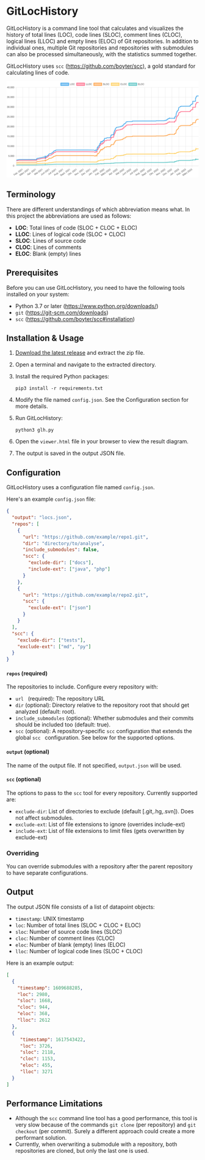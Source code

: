 # GitLocHistory

GitLocHistory is a command line tool that calculates and visualizes the history of total lines (LOC), code lines (SLOC), comment lines (CLOC), logical lines (LLOC) and empty lines (ELOC) of Git repositories. In addition to individual ones, multiple Git repositories and repositories with submodules can also be processed simultaneously, with the statistics summed together.

GitLocHistory uses `scc` (https://github.com/boyter/scc), a gold standard for calculating lines of code.

![Demo Diagram](assets/demo-diagram.png)


## Terminology

There are different understandings of which abbreviation means what. In this project the abbreviations are used as follows:

- **LOC**: Total lines of code (SLOC + CLOC + ELOC)
- **LLOC**: Lines of logical code (SLOC + CLOC)
- **SLOC**: Lines of source code
- **CLOC**: Lines of comments
- **ELOC**: Blank (empty) lines


## Prerequisites

Before you can use GitLocHistory, you need to have the following tools installed on your system:

- Python 3.7 or later (https://www.python.org/downloads/)
- `git` (https://git-scm.com/downloads)
- `scc` (https://github.com/boyter/scc#installation)



## Installation & Usage

1. [Download the latest release](https://github.com/lennartmoeller/GitLocHistory/releases/latest/download/glh.zip) and extract the zip file.

2. Open a terminal and navigate to the extracted directory.

3. Install the required Python packages:
   ```shell
   pip3 install -r requirements.txt
   ```

4. Modify the file named `config.json`. See the Configuration section for more details.

5. Run GitLocHistory:
   ```shell
   python3 glh.py
   ```

6. Open the `viewer.html` file in your browser to view the result diagram.

7. The output is saved in the output JSON file.



## Configuration

GitLocHistory uses a configuration file named `config.json`.

Here's an example `config.json` file:

```json
{
  "output": "locs.json",
  "repos": [
    {
      "url": "https://github.com/example/repo1.git",
      "dir": "directory/to/analyse",
      "include_submodules": false,
      "scc": {
        "exclude-dir": ["docs"],
        "include-ext": ["java", "php"]
      }
    },
    {
      "url": "https://github.com/example/repo2.git",
      "scc": {
        "exclude-ext": ["json"]
      }
    }
  ],
  "scc": {
    "exclude-dir": ["tests"],
    "exclude-ext": ["md", "py"]
  }
}

```

#### `repos` (required)

The repositories to include. Configure every repository with:

- `url ` (required): The repository URL 
- `dir` (optional): Directory relative to the repository root that should get analyzed (default: root).
- `include_submodules` (optional): Whether submodules and their commits should be included too (default: true).
- `scc` (optional): A repository-specific `scc` configuration that extends the global `scc ` configuration. See below for the supported options.

#### `output` (optional)

The name of the output file. If not specified, `output.json` will be used.

#### `scc` (optional)

The options to pass to the `scc` tool for every repository. Currently supported are:

- `exclude-dir`: List of directories to exclude (default [.git,.hg,.svn]). Does not affect submodules.
- `exclude-ext`: List of file extensions to ignore (overrides include-ext)
- `include-ext`: List of file extensions to limit files (gets overwritten by exclude-ext)



### Overriding

You can override submodules with a repository after the parent repository to have separate configurations.



## Output

The output JSON file consists of a list of datapoint objects:

- `timestamp`: UNIX timestamp
- `loc`: Number of total lines (SLOC + CLOC + ELOC)
- `sloc`: Number of source code lines (SLOC)
- `cloc`: Number of comment lines (CLOC)
- `eloc`: Number of blank (empty) lines (ELOC)
- `lloc`: Number of logical code lines (SLOC + CLOC)

Here is an example output:

```json
[
  {
    "timestamp": 1609688285,
    "loc": 2980,
    "sloc": 1668,
    "cloc": 944,
    "eloc": 368,
    "lloc": 2612
  },
  {
     "timestamp": 1617543422,
     "loc": 3726,
     "sloc": 2118,
     "cloc": 1153,
     "eloc": 455,
     "lloc": 3271
  }
]
```



## Performance Limitations

- Although the `scc` command line tool has a good performance, this tool is very slow because of the commands `git clone` (per repository) and `git checkout` (per commit). Surely a different approach could create a more performant solution.
- Currently, when overwriting a submodule with a repository, both repositories are cloned, but only the last one is used.

